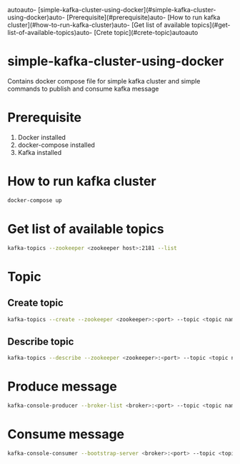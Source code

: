 <!-- TOC -->autoauto- [simple-kafka-cluster-using-docker](#simple-kafka-cluster-using-docker)auto- [Prerequisite](#prerequisite)auto- [How to run kafka cluster](#how-to-run-kafka-cluster)auto- [Get list of available topics](#get-list-of-available-topics)auto- [Crete topic](#crete-topic)autoauto<!-- /TOC -->

# simple-kafka-cluster-using-docker

Contains docker compose file for simple kafka cluster and simple commands to publish and consume kafka message

# Prerequisite

1. Docker installed
2. docker-compose installed
3. Kafka installed

# How to run kafka cluster

```bash
docker-compose up
```

# Get list of available topics

```sh
kafka-topics --zookeeper <zookeeper host>:2181 --list
```

# Topic

## Create topic

```sh
kafka-topics --create --zookeeper <zookeeper>:<port> --topic <topic name> --replication-factor <replication count> --partitions <partition count>
```

## Describe topic

```sh
kafka-topics --describe --zookeeper <zookeeper>:<port> --topic <topic name>
```

# Produce message

```sh
kafka-console-producer --broker-list <broker>:<port> --topic <topic name>
```

# Consume message

```sh
kafka-console-consumer --bootstrap-server <broker>:<port> --topic <topic name> --group <group name>
```
